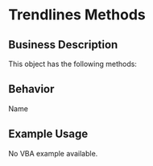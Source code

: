 # Trendlines Methods

## Business Description
This object has the following methods:

## Behavior
Name

## Example Usage
No VBA example available.